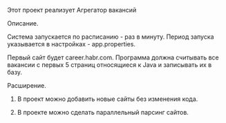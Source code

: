 Этот проект реализует Агрегатор вакансий

Описание.

Система запускается по расписанию - раз в минуту.  Период запуска указывается в настройках - app.properties.

Первый сайт будет career.habr.com. Программа должна считывать все вакансии c первых 5 страниц относящиеся к Java и записывать их в базу.



Расширение.

1. В проект можно добавить новые сайты без изменения кода.

2. В проекте можно сделать параллельный парсинг сайтов.